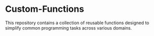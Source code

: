 # Custom-Functions
This repository contains a collection of reusable functions designed to simplify common programming tasks across various domains. 
